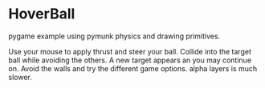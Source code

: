 HoverBall
========

pygame example using pymunk physics and drawing primitives.

Use your mouse to apply thrust and steer your ball. Collide into the target ball while avoiding the others. A new target appears an you may continue on. Avoid the walls and try the different game options.
alpha layers is much slower.
